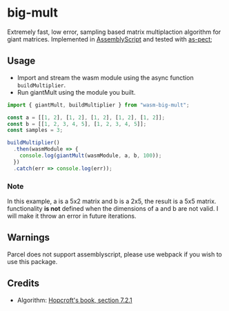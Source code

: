 # big-mult

Extremely fast, low error, sampling based matrix multiplaction algorithm for giant matrices. Implemented in [AssemblyScript](https://docs.assemblyscript.org/) and
tested with [as-pect](https://github.com/jtenner/as-pect);

## Usage

 - Import and stream the wasm module using the async function `buildMultiplier`.
 - Run giantMult using the module you built.

```javascript
import { giantMult, buildMultiplier } from "wasm-big-mult";

const a = [[1, 2], [1, 2], [1, 2], [1, 2], [1, 2]];
const b = [[1, 2, 3, 4, 5], [1, 2, 3, 4, 5]];
const samples = 3;

buildMultiplier()
  .then(wasmModule => {
    console.log(giantMult(wasmModule, a, b, 100));
  })
  .catch(err => console.log(err));
```

### Note

In this example, a is a 5x2 matrix and b is a 2x5, the result is a 5x5 matrix.
functionality **is not** defined when the dimensions of a and b are not valid.
I will make it throw an error in future iterations.

## Warnings

Parcel does not support assemblyscript, please use webpack if you wish to use this package.

## Credits

- Algorithm: [Hopcroft's book, section 7.2.1](http://www.cs.cornell.edu/courses/cs4850/2014sp/book.pdf)
